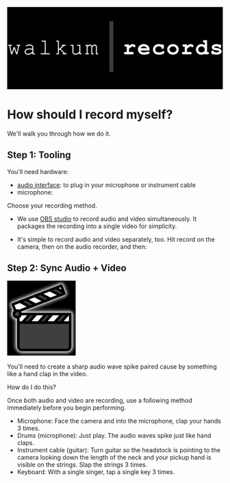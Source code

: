 <link href="./css/styles.css" rel="stylesheet" />


<div class="center">
<img src="./images/walkum_records.png" alt="walkum picture" class="title_picture_small">
</div>

# How should I <span class="green">record myself</span>?

We'll walk you through how we do it.

## Step 1: Tooling

You'll need hardware:

- [audio interface](https://www.behringer.com/product.html?modelCode=0805-AAL): to plug in your microphone or instrument cable
- microphone:

Choose your recording method.

- We use [OBS studio](https://obsproject.com/) to record audio and video simultaneously. It packages the recording into a single video for simplicity.

- It's simple to record audio and video separately, too. Hit record on the camera, then on the audio recorder, and then:

## Step 2: Sync Audio + Video

<img src="./images/clapper01.png" alt="clapper" class="clapper">

You'll need to create a sharp audio wave spike paired cause by something like a hand clap in the video.

How do I do this?

Once both audio and video are recording, use a following method immediately before you begin performing.

- Microphone: Face the camera and into the microphone, clap your hands 3 times.
- Drums (microphone): Just play. The audio waves spike just like hand claps.
- Instrument cable (guitar): Turn guitar so the headstock is pointing to the camera looking down the length of the neck and your pickup hand is visible on the strings. Slap the strings 3 times.
- Keyboard: With a single singer, tap a single key 3 times.
